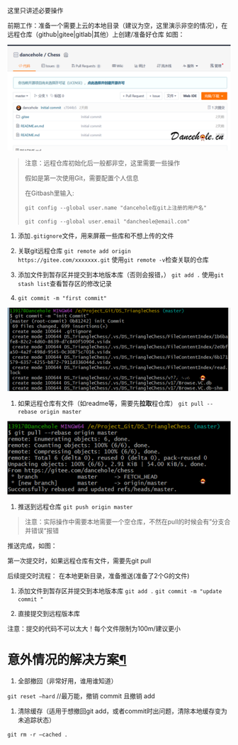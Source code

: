 
这里只讲述必要操作

前期工作：准备一个需要上云的本地目录（建议为空，这里演示非空的情况），在远程仓库（github|gitee|gitlab|其他）上创建/准备好仓库 如图：

<img src="https://raw.githubusercontent.com/dancehole/image/main/danceholeLabs/common-csdn-gitUse-1.png"/>

> 注意：远程仓库初始化后一般都非空，这里需要一些操作
> 
> 假如是第一次使用Git，需要配置个人信息
> 
> 在Gitbash里输入:
> 
> `git config --global user.name "dancehole在git上注册的用户名"`
> 
> `git config --global user.email "dancheole@email.com"`

1. 添加`.gitignore`文件，用来屏蔽一些库和不想上传的文件
   
2. 关联git远程仓库 `git remote add origin https://gitee.com/xxxxxxx.git` 使用`git remote -v`检查关联的仓库
   
3. 添加文件到暂存区并提交到本地版本库（否则会报错，） `git add .` 使用`git stash list`查看暂存区的修改记录
   
4. `git commit -m "first commit"`
   

<img src="https://raw.githubusercontent.com/dancehole/image/main/danceholeLabs/common-csdn-gitUse-2.png"/>

1. 如果远程仓库有文件（如readme等，需要先**拉取**程仓库） `git pull --rebase origin master`

<img src="https://raw.githubusercontent.com/dancehole/image/main/danceholeLabs/common-csdn-gitUse-3.png"/>

1. 推送到远程仓库 `git push origin master`

> 注意：实际操作中需要本地需要一个空仓库，不然在pull的时候会有”分支合并错误“报错

推送完成，如图：

第一次提交时，如果远程仓库有文件，需要先git pull

后续提交时流程： 在本地更新目录，准备推送(准备了2个G的文件)

1. 添加文件到暂存区并提交到本地版本库 `git add .` `git commit -m "update commit "`
   
2. 直接提交到远程版本库
   

注意：提交的代码不可以太大！每个文件限制为100m/建议更小

# 意外情况的解决方案[¶](https://docs.dancehole.cn/Common/%E5%BC%80%E5%8F%91-%E9%80%9A%E7%94%A8%E7%9F%A5%E8%AF%86/Git/%E3%80%90%E5%B0%8F%E7%99%BD%E7%89%88%E3%80%91%E5%A6%82%E4%BD%95%E4%BC%98%E9%9B%85%E7%9A%84%E7%BB%99%E8%87%AA%E5%B7%B1%E7%9A%84%E4%BB%A3%E7%A0%81%E4%B8%8A%E4%BA%91/#_2 "Permanent link")

1. 全部撤回（非常好用，谁用谁知道）

`git reset –hard` //最万能，撤销 commit 且撤销 add

1. 清除缓存（适用于想撤回git add，或者commit时出问题，清除本地缓存变为未追踪状态）

`git rm -r –cached .`